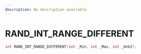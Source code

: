 ```yaml
---
description: No description available 
---
```


# RAND_INT_RANGE_DIFFERENT

```cpp
int RAND_INT_RANGE_DIFFERENT(int _Min, int _Max, int _Unk2);
```